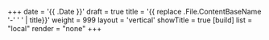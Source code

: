 +++
date = '{{ .Date }}'
draft = true
title = '{{ replace .File.ContentBaseName '-' ' ' | title}}'
weight = 999
layout = 'vertical'
showTitle = true
[build]
    list = "local"
    render = "none"
+++